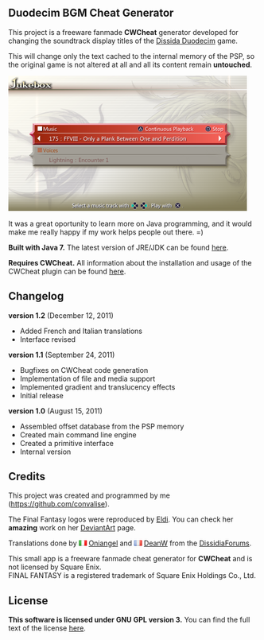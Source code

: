 ## Duodecim BGM Cheat Generator

This project is a freeware fanmade **CWCheat** generator developed for changing the soundtrack display titles of the [Dissida Duodecim](https://store.na.square-enix.com/product/283075/dissidia-012-duodecim-final-fantasy-psp) game.

This will change only the text cached to the internal memory of the PSP, so the original game is not altered at all and all its content remain **untouched**.

![screenshot](doc/screenshot.png)

It was a great oportunity to learn more on Java programming, and it would make me really happy if my work helps people out there. =)

**Built with Java 7.**
The latest version of JRE/JDK can be found [here](http://www.oracle.com/technetwork/java/javase/downloads/index.html).

**Requires CWCheat.**
All information about the installation and usage of the CWCheat plugin can be found [here](http://gamehacking.org/wiki/CWCheat).

## Changelog

**version 1.2** (December 12, 2011)
- Added French and Italian translations
- Interface revised

**version 1.1** (September 24, 2011)
- Bugfixes on CWCheat code generation
- Implementation of file and media support
- Implemented gradient and translucency effects
- Initial release

**version 1.0** (August 15, 2011)
- Assembled offset database from the PSP memory
- Created main command line engine
- Created a primitive interface
- Internal version

## Credits

This project was created and programmed by me (https://github.com/convalise).

The Final Fantasy logos were reproduced by [Eldi](http://eldi13.deviantart.com).
You can check her **amazing** work on her [DeviantArt](http://eldi13.deviantart.com) page.

Translations done by ![it](src/DuodecimRenamer/media/ICON_FLAG_it.png) [Oniangel](http://dissidiaforums.com/member.php?614-Oniangel) and ![fr](src/DuodecimRenamer/media/ICON_FLAG_fr.png) [DeanW](http://dissidiaforums.com/member.php?6543-DeanW) from the [DissidiaForums](http://dissidiaforums.com/).

This small app is a freeware fanmade cheat generator for **CWCheat** and is not licensed by Square Enix. <br />
FINAL FANTASY is a registered trademark of Square Enix Holdings Co., Ltd.

## License

**This software is licensed under GNU GPL version 3.** You can find the full text of the license [here](LICENSE).
